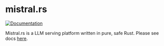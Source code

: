 # mistral.rs
[![Documentation](https://github.com/EricLBuehler/mistral.rs/actions/workflows/docs.yml/badge.svg)](https://ericlbuehler.github.io/mistral.rs/mistralrs_core/)

Mistral.rs is a LLM serving platform written in pure, safe Rust. Please see docs [here](https://ericlbuehler.github.io/mistral.rs/mistralrs_core/).
